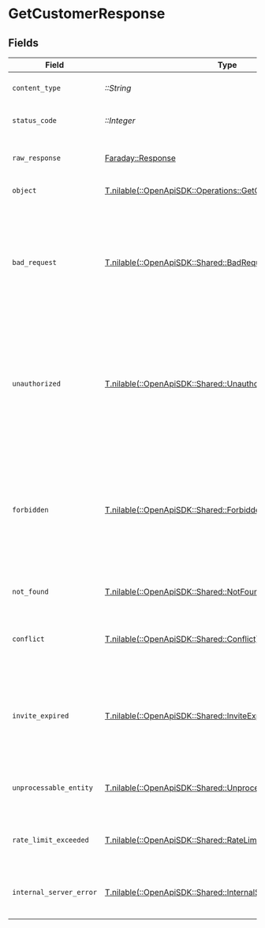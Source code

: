 # GetCustomerResponse


## Fields

| Field                                                                                                                                                                                                                | Type                                                                                                                                                                                                                 | Required                                                                                                                                                                                                             | Description                                                                                                                                                                                                          |
| -------------------------------------------------------------------------------------------------------------------------------------------------------------------------------------------------------------------- | -------------------------------------------------------------------------------------------------------------------------------------------------------------------------------------------------------------------- | -------------------------------------------------------------------------------------------------------------------------------------------------------------------------------------------------------------------- | -------------------------------------------------------------------------------------------------------------------------------------------------------------------------------------------------------------------- |
| `content_type`                                                                                                                                                                                                       | *::String*                                                                                                                                                                                                           | :heavy_check_mark:                                                                                                                                                                                                   | HTTP response content type for this operation                                                                                                                                                                        |
| `status_code`                                                                                                                                                                                                        | *::Integer*                                                                                                                                                                                                          | :heavy_check_mark:                                                                                                                                                                                                   | HTTP response status code for this operation                                                                                                                                                                         |
| `raw_response`                                                                                                                                                                                                       | [Faraday::Response](https://www.rubydoc.info/gems/faraday/Faraday/Response)                                                                                                                                          | :heavy_check_mark:                                                                                                                                                                                                   | Raw HTTP response; suitable for custom response parsing                                                                                                                                                              |
| `object`                                                                                                                                                                                                             | [T.nilable(::OpenApiSDK::Operations::GetCustomerResponseBody)](../../models/operations/getcustomerresponsebody.md)                                                                                                   | :heavy_minus_sign:                                                                                                                                                                                                   | The customer object.                                                                                                                                                                                                 |
| `bad_request`                                                                                                                                                                                                        | [T.nilable(::OpenApiSDK::Shared::BadRequest)](../../models/shared/badrequest.md)                                                                                                                                     | :heavy_minus_sign:                                                                                                                                                                                                   | The server cannot or will not process the request due to something that is perceived to be a client error (e.g., malformed request syntax, invalid request message framing, or deceptive request routing).           |
| `unauthorized`                                                                                                                                                                                                       | [T.nilable(::OpenApiSDK::Shared::Unauthorized)](../../models/shared/unauthorized.md)                                                                                                                                 | :heavy_minus_sign:                                                                                                                                                                                                   | Although the HTTP standard specifies "unauthorized", semantically this response means "unauthenticated". That is, the client must authenticate itself to get the requested response.                                 |
| `forbidden`                                                                                                                                                                                                          | [T.nilable(::OpenApiSDK::Shared::Forbidden)](../../models/shared/forbidden.md)                                                                                                                                       | :heavy_minus_sign:                                                                                                                                                                                                   | The client does not have access rights to the content; that is, it is unauthorized, so the server is refusing to give the requested resource. Unlike 401 Unauthorized, the client's identity is known to the server. |
| `not_found`                                                                                                                                                                                                          | [T.nilable(::OpenApiSDK::Shared::NotFound)](../../models/shared/notfound.md)                                                                                                                                         | :heavy_minus_sign:                                                                                                                                                                                                   | The server cannot find the requested resource.                                                                                                                                                                       |
| `conflict`                                                                                                                                                                                                           | [T.nilable(::OpenApiSDK::Shared::Conflict)](../../models/shared/conflict.md)                                                                                                                                         | :heavy_minus_sign:                                                                                                                                                                                                   | This response is sent when a request conflicts with the current state of the server.                                                                                                                                 |
| `invite_expired`                                                                                                                                                                                                     | [T.nilable(::OpenApiSDK::Shared::InviteExpired)](../../models/shared/inviteexpired.md)                                                                                                                               | :heavy_minus_sign:                                                                                                                                                                                                   | This response is sent when the requested content has been permanently deleted from server, with no forwarding address.                                                                                               |
| `unprocessable_entity`                                                                                                                                                                                               | [T.nilable(::OpenApiSDK::Shared::UnprocessableEntity)](../../models/shared/unprocessableentity.md)                                                                                                                   | :heavy_minus_sign:                                                                                                                                                                                                   | The request was well-formed but was unable to be followed due to semantic errors.                                                                                                                                    |
| `rate_limit_exceeded`                                                                                                                                                                                                | [T.nilable(::OpenApiSDK::Shared::RateLimitExceeded)](../../models/shared/ratelimitexceeded.md)                                                                                                                       | :heavy_minus_sign:                                                                                                                                                                                                   | The user has sent too many requests in a given amount of time ("rate limiting")                                                                                                                                      |
| `internal_server_error`                                                                                                                                                                                              | [T.nilable(::OpenApiSDK::Shared::InternalServerError)](../../models/shared/internalservererror.md)                                                                                                                   | :heavy_minus_sign:                                                                                                                                                                                                   | The server has encountered a situation it does not know how to handle.                                                                                                                                               |